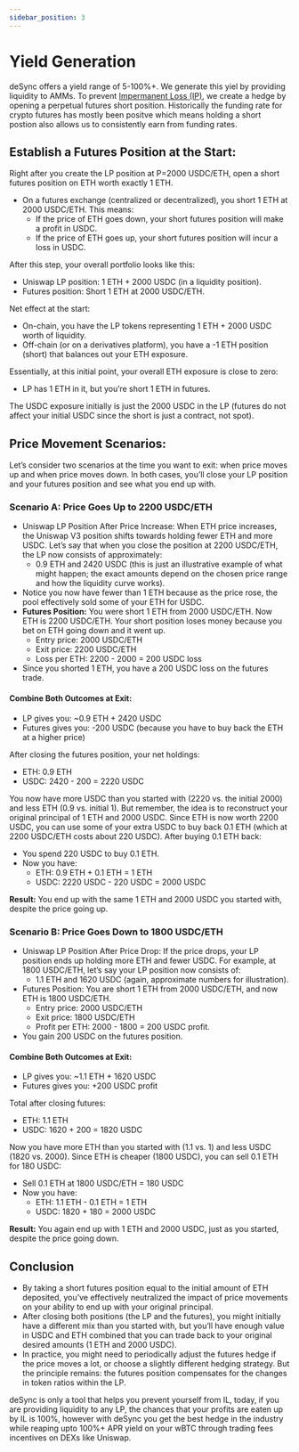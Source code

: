 ```yaml
---
sidebar_position: 3
---
```


# Yield Generation

deSync offers a yield range of 5-100%+. We generate this yiel by providing liquidity to AMMs. To prevent [Impermanent Loss (IP)](/yield-explanation/impermanent-loss), we create a hedge by opening a perpetual futures short position. Historically the funding rate for crypto futures has mostly been positve which means holding a short postion also allows us to consistently earn from funding rates.

## Establish a Futures Position at the Start:

Right after you create the LP position at P=2000 USDC/ETH, open a short futures position on ETH worth exactly 1 ETH.

- On a futures exchange (centralized or decentralized), you short 1 ETH at 2000 USDC/ETH. This means:
    - If the price of ETH goes down, your short futures position will make a profit in USDC.
    - If the price of ETH goes up, your short futures position will incur a loss in USDC.

After this step, your overall portfolio looks like this:

- Uniswap LP position: 1 ETH + 2000 USDC (in a liquidity position).
- Futures position: Short 1 ETH at 2000 USDC/ETH.

Net effect at the start:

- On-chain, you have the LP tokens representing 1 ETH + 2000 USDC worth of liquidity.
- Off-chain (or on a derivatives platform), you have a -1 ETH position (short) that balances out your ETH exposure.

Essentially, at this initial point, your overall ETH exposure is close to zero:

- LP has 1 ETH in it, but you’re short 1 ETH in futures.

The USDC exposure initially is just the 2000 USDC in the LP (futures do not affect your initial USDC since the short is just a contract, not spot).

## Price Movement Scenarios:

Let’s consider two scenarios at the time you want to exit: when price moves up and when price moves down. In both cases, you’ll close your LP position and your futures position and see what you end up with.

### Scenario A: Price Goes Up to 2200 USDC/ETH

- Uniswap LP Position After Price Increase: When ETH price increases, the Uniswap V3 position shifts towards holding fewer ETH and more USDC. Let’s say that when you close the position at 2200 USDC/ETH, the LP now consists of approximately:
    - 0.9 ETH and 2420 USDC (this is just an illustrative example of what might happen; the exact amounts depend on the chosen price range and how the liquidity curve works).
- Notice you now have fewer than 1 ETH because as the price rose, the pool effectively sold some of your ETH for USDC.
- **Futures Position:** You were short 1 ETH from 2000 USDC/ETH. Now ETH is 2200 USDC/ETH. Your short position loses money because you bet on ETH going down and it went up.
    - Entry price: 2000 USDC/ETH
    - Exit price: 2200 USDC/ETH
    - Loss per ETH: 2200 - 2000 = 200 USDC loss
- Since you shorted 1 ETH, you have a 200 USDC loss on the futures trade.

#### Combine Both Outcomes at Exit:

- LP gives you: ~0.9 ETH + 2420 USDC
- Futures gives you: -200 USDC (because you have to buy back the ETH at a higher price)

After closing the futures position, your net holdings:

- ETH: 0.9 ETH
- USDC: 2420 - 200 = 2220 USDC

You now have more USDC than you started with (2220 vs. the initial 2000) and less ETH (0.9 vs. initial 1). But remember, the idea is to reconstruct your original principal of 1 ETH and 2000 USDC. Since ETH is now worth 2200 USDC, you can use some of your extra USDC to buy back 0.1 ETH (which at 2200 USDC/ETH costs about 220 USDC). After buying 0.1 ETH back:

- You spend 220 USDC to buy 0.1 ETH.
- Now you have:
    - ETH: 0.9 ETH + 0.1 ETH = 1 ETH
    - USDC: 2220 USDC - 220 USDC = 2000 USDC

**Result:** You end up with the same 1 ETH and 2000 USDC you started with, despite the price going up.

### Scenario B: Price Goes Down to 1800 USDC/ETH

- Uniswap LP Position After Price Drop: If the price drops, your LP position ends up holding more ETH and fewer USDC. For example, at 1800 USDC/ETH, let’s say your LP position now consists of:
    - 1.1 ETH and 1620 USDC (again, approximate numbers for illustration).
- Futures Position: You are short 1 ETH from 2000 USDC/ETH, and now ETH is 1800 USDC/ETH.
    - Entry price: 2000 USDC/ETH
    - Exit price: 1800 USDC/ETH
    - Profit per ETH: 2000 - 1800 = 200 USDC profit.
- You gain 200 USDC on the futures position.

#### Combine Both Outcomes at Exit:

- LP gives you: ~1.1 ETH + 1620 USDC
- Futures gives you: +200 USDC profit

Total after closing futures:

- ETH: 1.1 ETH
- USDC: 1620 + 200 = 1820 USDC

Now you have more ETH than you started with (1.1 vs. 1) and less USDC (1820 vs. 2000). Since ETH is cheaper (1800 USDC), you can sell 0.1 ETH for 180 USDC:

- Sell 0.1 ETH at 1800 USDC/ETH = 180 USDC
- Now you have:
    - ETH: 1.1 ETH - 0.1 ETH = 1 ETH
    - USDC: 1820 + 180 = 2000 USDC

**Result:** You again end up with 1 ETH and 2000 USDC, just as you started, despite the price going down.

## Conclusion

- By taking a short futures position equal to the initial amount of ETH deposited, you’ve effectively neutralized the impact of price movements on your ability to end up with your original principal.
- After closing both positions (the LP and the futures), you might initially have a different mix than you started with, but you’ll have enough value in USDC and ETH combined that you can trade back to your original desired amounts (1 ETH and 2000 USDC).
- In practice, you might need to periodically adjust the futures hedge if the price moves a lot, or choose a slightly different hedging strategy. But the principle remains: the futures position compensates for the changes in token ratios within the LP.

deSync is only a tool that helps you prevent yourself from IL, today, if you are providing liquidity to any LP, the chances that your profits are eaten up by IL is 100%, however with deSync you get the best hedge in the industry while reaping upto 100%+ APR yield on your wBTC through trading fees incentives on DEXs like Uniswap.
